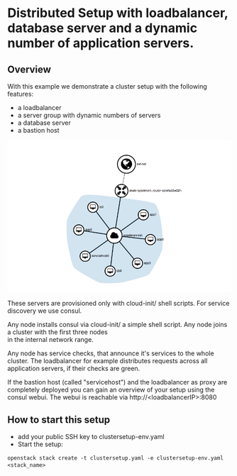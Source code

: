 # Distributed Setup with loadbalancer, database server and a dynamic number of application servers.


## Overview

 With this example we demonstrate a cluster setup with the following features:

- a loadbalancer
- a server group with dynamic numbers of servers
- a database server
- a bastion host

![Setup overview](img/setup_overview.png)

These servers are provisioned only with cloud-init/ shell scripts. For service discovery we use consul.

Any node installs consul via cloud-init/ a simple shell script.
Any node joins a cluster with the first three nodes  
 in the internal network range. 
 
Any node has service checks, that announce it's services to the whole cluster.
The loadbalancer for example distributes requests across all application servers, if their checks are green.

If the bastion host (called "servicehost") and the loadbalancer as proxy are completely deployed you can gain an overview of your setup using the consul webui. The webui is reachable via http://\<loadbalancerIP\>:8080

## How to start this setup

* add your public SSH key to clustersetup-env.yaml 
* Start the setup:

```
openstack stack create -t clustersetup.yaml -e clustersetup-env.yaml <stack_name>
```




